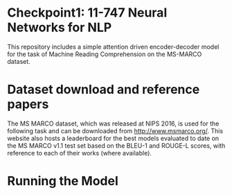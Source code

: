 # Checkpoint1: 11-747 Neural Networks for NLP
This repository includes a simple attention driven encoder-decoder model for the task of Machine Reading Comprehension on the 
MS-MARCO dataset. 

# Dataset download and reference papers
The MS MARCO dataset, which was released at NIPS 2016, is used for the following task and can be downloaded from http://www.msmarco.org/. This website also hosts a leaderboard for the best models evaluated to date on the MS MARCO v1.1 test set based on the BLEU-1 and ROUGE-L scores, with reference to each of their works (where available).

# Running the Model

